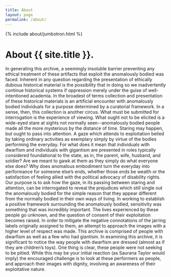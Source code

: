 ```yaml
---
title: About
layout: page
permalink: /about/
---
```


{% include about/jumbotron.html %}
<!--Delete the bracketed "include" below when creating your own About Page, or fill out the "about-page-feature-card.html" to highlight or link to a specific feature of your collection" -->

# About {{ site.title }}.

In generating this archive, a seemingly insoluble barrier preventing any ethical treatment of these artifacts that exploit the anomalously bodied was faced. Inherent in any question regarding the presentation of ethically dubious historical material is the possibility that in doing so we inadvertently continue historical systems if oppression merely under the guise of well-intentioned academia. In the broadest of terms collection and presentation of these historical materials is an artificial encounter with anomalously bodied individuals for a purpose determined by a curatorial framework. In a sense, then, this collection is another circus. What must be submitted for interrogation is the experience of viewing. What ought not to be elicited is a wide-eyed stare at sights not normally seen--anomalously bodied people made all the more mysterious by the distance of time. Staring may happen, but ought to pass into attention. A gaze which attends to exploitation belied by taking ordinary activities as exemplary simply by virtue of the bodies performing the everyday. For what does it mean that individuals with dwarfism and individuals with gigantism are presented in roles typically considered foundational to the state, as in, the parent, wife, husband, and soldier? Are we meant to gawk at them as they simply do what everyone else does? Why does anomalous embodiment turn the everyday into performance for someone else’s ends, whether those ends be wealth or the satisfaction of feeling allied with the political advocacy of disability rights. Our purpose is to ask how the gaze, in its passing between staring and attention, can be interrogated to reveal the prejudices which still single out the anomalously bodied for the simple reason that they appear different from the normally bodied in their own ways of living. In working to establish a positive framework surrounding the anomalously bodied, sensitivity was something that was incredibly important. The lives experienced by these people go unknown, and the question of consent of their exploitation becomes raised. In order to mitigate the negative connotations of the jarring labels originally assigned to them, an attempt to approach the images with a higher level of respect was made. This archive is comprised of people with dwarfism as well as a few who had giantism. In examining this archive, it is significant to notice the way people with dwarfism are dressed (almost as if they are children’s toys). One thing is clear, these people were not seeking to be pitied. While this may be your initial reaction (as Saurana Taylor would imply) the encouraged challenge is to look at these performers as people, and approach their images with dignity, involving an awareness of their exploitative nature. 
